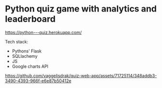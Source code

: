 # Python quiz game with analytics and leaderboard
https://python---quiz.herokuapp.com/

Tech stack:
* Pythons' Flask
* SQLlachemy
* JS 
* Google charts API



https://github.com/vaggelisdrak/quiz-web-app/assets/71725114/348addb3-3490-4393-966f-e6e87b50412e

